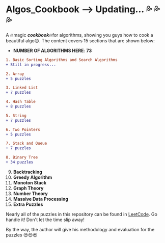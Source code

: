 # Algos_Cookbook --> Updating... :sweat_drops: :sweat_drops: :sweat_drops:
A :fire:magic ***cookbook***:fire:for algorithms, showing you guys how to cook a beautiful algo:kissing_smiling_eyes:. The content covers 15 sections that are shown below:

+ **NUMBER OF ALGORITHMS HERE**: **73**     

```diff
1. Basic Sorting Algorithms and Search Algorithms
+ Still in progress...
```


```diff
2. Array
+ 5 puzzles
```
```diff
3. Linked List 
+ 7 puzzles 
```

```diff
4. Hash Table
+ 8 puzzles
```

```diff
5. String
+ 7 puzzles
```

```diff
6. Two Pointers
+ 5 puzzles
```

```diff
7. Stack and Queue
+ 7 puzzles 
```

```diff
8. Binary Tree
+ 34 puzzles 
```
9. **Backtracking**
10. **Greedy Algorithm**
11. **Monoton Stack**
12. **Graph Theory**
13. **Number Theory**
14. **Massive Data Processing**
15. **Extra Puzzles**

Nearly all of the puzzles in this repository can be found in [LeetCode](https://leetcode.com/). Go handle it! Don't let the time slip away!  
   
By the way, the author will give his methodology and evaluation for the puzzles :heart_eyes::heart_eyes::heart_eyes:
